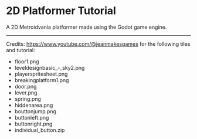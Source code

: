 # 2D Platformer Tutorial

A 2D Metroidvania platformer made using the Godot game engine.

---

Credits:
https://www.youtube.com/@jeanmakesgames for the following tiles and tutorial:
* floor1.png
* leveldesignbasic_-_sky2.png
* playerspritesheet.png
* breakingplatform1.png
* door.png
* lever.png
* spring.png
* hiddenarea.png
* bouttonjump.png
* buttonleft.png
* buttonright.png
* individual_button.zip